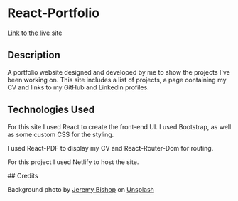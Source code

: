 # React-Portfolio

[Link to the live site]()

## Description

A portfolio website designed and developed by me to show the projects I've been working on. This site includes a list of projects, a page containing my CV and links to my GitHub and LinkedIn profiles.

## Technologies Used

For this site I used React to create the front-end UI. I used Bootstrap, as well as some custom CSS for the styling.

I used React-PDF to display my CV and React-Router-Dom for routing.

For this project I used Netlify to host the site.

## Credits

Background photo by <a href="https://unsplash.com/@jeremybishop?utm_source=unsplash&utm_medium=referral&utm_content=creditCopyText">Jeremy Bishop</a> on <a href="https://unsplash.com/backgrounds?utm_source=unsplash&utm_medium=referral&utm_content=creditCopyText">Unsplash</a>
  